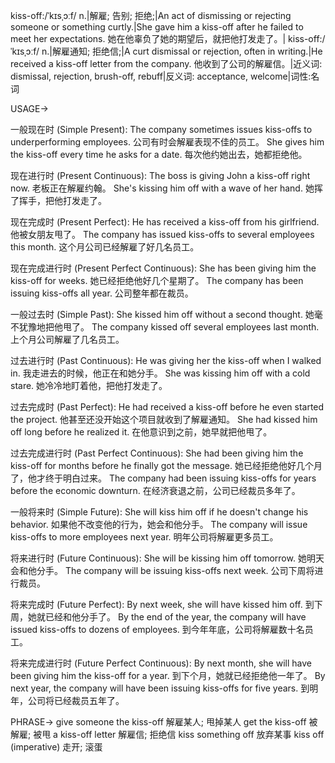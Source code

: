 kiss-off:/ˈkɪsˌɔːf/
n.|解雇; 告别; 拒绝;|An act of dismissing or rejecting someone or something curtly.|She gave him a kiss-off after he failed to meet her expectations. 她在他辜负了她的期望后，就把他打发走了。|
kiss-off:/ˈkɪsˌɔːf/
n.|解雇通知; 拒绝信;|A curt dismissal or rejection, often in writing.|He received a kiss-off letter from the company. 他收到了公司的解雇信。|近义词: dismissal, rejection, brush-off, rebuff|反义词: acceptance, welcome|词性:名词

USAGE->

一般现在时 (Simple Present):
The company sometimes issues kiss-offs to underperforming employees.  公司有时会解雇表现不佳的员工。
She gives him the kiss-off every time he asks for a date.  每次他约她出去，她都拒绝他。

现在进行时 (Present Continuous):
The boss is giving John a kiss-off right now. 老板正在解雇约翰。
She's kissing him off with a wave of her hand. 她挥了挥手，把他打发走了。

现在完成时 (Present Perfect):
He has received a kiss-off from his girlfriend. 他被女朋友甩了。
The company has issued kiss-offs to several employees this month. 这个月公司已经解雇了好几名员工。

现在完成进行时 (Present Perfect Continuous):
She has been giving him the kiss-off for weeks. 她已经拒绝他好几个星期了。
The company has been issuing kiss-offs all year.  公司整年都在裁员。

一般过去时 (Simple Past):
She kissed him off without a second thought. 她毫不犹豫地把他甩了。
The company kissed off several employees last month. 上个月公司解雇了几名员工。

过去进行时 (Past Continuous):
He was giving her the kiss-off when I walked in. 我走进去的时候，他正在和她分手。
She was kissing him off with a cold stare. 她冷冷地盯着他，把他打发走了。

过去完成时 (Past Perfect):
He had received a kiss-off before he even started the project. 他甚至还没开始这个项目就收到了解雇通知。
She had kissed him off long before he realized it.  在他意识到之前，她早就把他甩了。


过去完成进行时 (Past Perfect Continuous):
She had been giving him the kiss-off for months before he finally got the message.  她已经拒绝他好几个月了，他才终于明白过来。
The company had been issuing kiss-offs for years before the economic downturn.  在经济衰退之前，公司已经裁员多年了。


一般将来时 (Simple Future):
She will kiss him off if he doesn't change his behavior. 如果他不改变他的行为，她会和他分手。
The company will issue kiss-offs to more employees next year.  明年公司将解雇更多员工。

将来进行时 (Future Continuous):
She will be kissing him off tomorrow. 她明天会和他分手。
The company will be issuing kiss-offs next week. 公司下周将进行裁员。

将来完成时 (Future Perfect):
By next week, she will have kissed him off.  到下周，她就已经和他分手了。
By the end of the year, the company will have issued kiss-offs to dozens of employees. 到今年年底，公司将解雇数十名员工。


将来完成进行时 (Future Perfect Continuous):
By next month, she will have been giving him the kiss-off for a year. 到下个月，她就已经拒绝他一年了。
By next year, the company will have been issuing kiss-offs for five years. 到明年，公司将已经裁员五年了。


PHRASE->
give someone the kiss-off  解雇某人; 甩掉某人
get the kiss-off  被解雇; 被甩
a kiss-off letter 解雇信; 拒绝信
kiss something off  放弃某事
kiss off (imperative)  走开; 滚蛋


